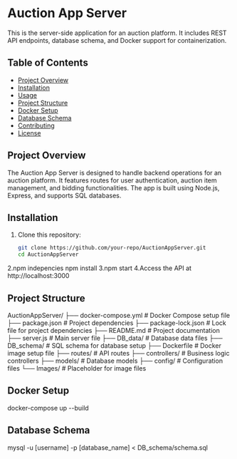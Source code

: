 # Auction App Server

This is the server-side application for an auction platform. It includes REST API endpoints, database schema, and Docker support for containerization.

## Table of Contents

- [Project Overview](#project-overview)
- [Installation](#installation)
- [Usage](#usage)
- [Project Structure](#project-structure)
- [Docker Setup](#docker-setup)
- [Database Schema](#database-schema)
- [Contributing](#contributing)
- [License](#license)

## Project Overview

The Auction App Server is designed to handle backend operations for an auction platform. It features routes for user authentication, auction item management, and bidding functionalities. The app is built using Node.js, Express, and supports SQL databases.

## Installation

1. Clone this repository:
   ```bash
   git clone https://github.com/your-repo/AuctionAppServer.git
   cd AuctionAppServer
2.npm indepencies
npm install
3.npm start
4.Access the API at http://localhost:3000

## Project Structure
AuctionAppServer/
├── docker-compose.yml   # Docker Compose setup file
├── package.json         # Project dependencies
├── package-lock.json    # Lock file for project dependencies
├── README.md            # Project documentation
├── server.js            # Main server file
├── DB_data/             # Database data files
├── DB_schema/           # SQL schema for database setup
├── Dockerfile           # Docker image setup file
├── routes/              # API routes
├── controllers/         # Business logic controllers
├── models/              # Database models
├── config/              # Configuration files
└── Images/              # Placeholder for image files

## Docker Setup
  docker-compose up --build

## Database Schema
 mysql -u [username] -p [database_name] < DB_schema/schema.sql
